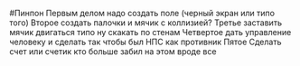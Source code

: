 #Пинпон
Первым делом надо создать поле (черный экран или типо того)
Второе создать палочки и мячик с коллизией?
Третье заставить мячик двигаться типо ну скакать по стенам
Четвертое дать управление человеку и сделать так чтобы был НПС как противник
Пятое Сделать счет или счетик кто больше забил
на этом вроде все
